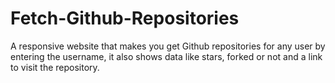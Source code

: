 # Fetch-Github-Repositories
A responsive website that makes you get Github repositories for any user by entering the username, it also shows data like stars, forked or not and a link to visit the repository.
